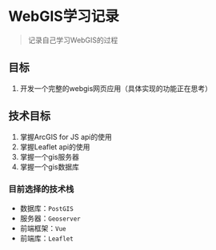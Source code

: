 # WebGIS学习记录
> 记录自己学习WebGIS的过程
## 目标
1. 开发一个完整的webgis网页应用（具体实现的功能正在思考）
## 技术目标
1. 掌握ArcGIS for JS api的使用
2. 掌握Leaflet api的使用
3. 掌握一个gis服务器
4. 掌握一个gis数据库

### 目前选择的技术栈

- 数据库：`PostGIS`
- 服务器：`Geoserver`
- 前端框架：`Vue`
- 前端库：`Leaflet`